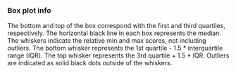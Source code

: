 ### Box plot info

The bottom and top of the box correspond with the first and third quartiles, 
respectively. The horizontal black line in each box represents the median. 
The whiskers indicate the relative min and max scores, not including outliers. 
The bottom whisker represents the 1st quartile - 1.5 \* interquartile range 
(IQR). The top whisker represents the 3rd quartile + 1.5 \* IQR. Outliers are 
indicated as solid black dots outside of the whiskers.  